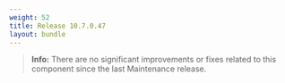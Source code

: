 ```yaml
---
weight: 52
title: Release 10.7.0.47
layout: bundle
---
```


>**Info:** There are no significant improvements or fixes related to this component since the last Maintenance release.
